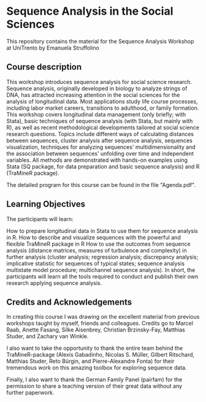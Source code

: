 # **Sequence Analysis in the Social Sciences**

This repository contains the material for the Sequence Analysis Workshop at UniTrento by Emanuela Struffolino 

## **Course description**

This workshop introduces sequence analysis for social science research. Sequence analysis, originally developed in biology to analyze strings of DNA, has attracted increasing attention in the social sciences for the analysis of longitudinal data. Most applications study life course processes, including labor market careers, transitions to adulthood, or family formation. This workshop covers longitudinal data management (only briefly; with Stata), basic techniques of sequence analysis (with Stata, but mainly with R), as well as recent methodological developments tailored at social science research questions. Topics include different ways of calculating distances between sequences, cluster analysis after sequence analysis, sequences visualization, techniques for analyzing sequences' multidimensionality and the association between sequences' unfolding over time and independent variables. All methods are demonstrated with hands-on examples using Stata (SQ package, for data preparation and basic sequence analysis) and R (TraMineR package).

The detailed program for this course can be found in the file "Agenda.pdf".

## **Learning Objectives**

The participants will learn:

How to prepare longitudinal data in Stata to use them for sequence analysis in R.
How to describe and visualize sequences with the powerful and flexible TraMineR package in R
How to use the outcomes from sequence analysis (distance matrices, measures of turbulence and complexity) in further analysis (cluster analysis; regression analysis; discrepancy analysis; implicative statistic for sequences of typical states; sequence analysis multistate model procedure; multichannel sequence analysis).
In short, the participants will learn all the tools required to conduct and publish their own research applying sequence analysis.

## **Credits and Acknowledgements**

In creating this course I was drawing on the excellent material from previous workshops taught by myself, friends and colleagues. 
Credits go to Marcel Raab, Anette Fasang, Silke Aisenbrey, Christian Brzinsky-Fay, Matthias Studer, and Zachary van Winkle.

I also want to take the opportunity to thank the entire team behind the TraMineR-package (Alexis Gabadinho, Nicolas S. Müller, Gilbert Ritschard, Matthias Studer, Reto Bürgin, and Pierre-Alexandre Fonta) for their tremendous work on this amazing toolbox for exploring sequence data.

Finally, I also want to thank the German Family Panel (pairfam) for the permission to share a teaching version of their great data without any further paperwork.
